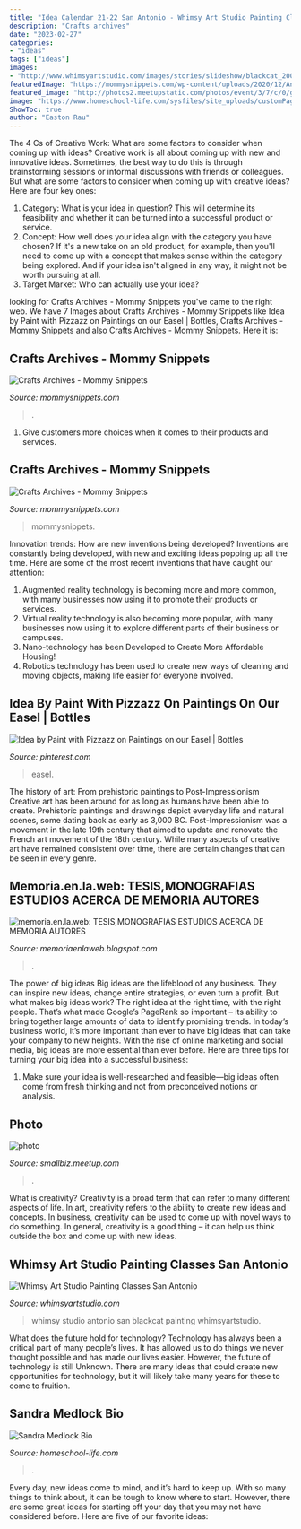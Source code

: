 ```yaml
---
title: "Idea Calendar 21-22 San Antonio - Whimsy Art Studio Painting Classes San Antonio"
description: "Crafts archives"
date: "2023-02-27"
categories:
- "ideas"
tags: ["ideas"]
images:
- "http://www.whimsyartstudio.com/images/stories/slideshow/blackcat_200.JPG"
featuredImage: "https://mommysnippets.com/wp-content/uploads/2020/12/An-Easy-DIY-Twisted-Paper-Ornament-Tutorial-MommySnippets.com-2-1-200x200.jpg"
featured_image: "http://photos2.meetupstatic.com/photos/event/3/7/c/0/global_320774272.jpeg"
image: "https://www.homeschool-life.com/sysfiles/site_uploads/customPage/custom_public49411_2.jpg"
ShowToc: true
author: "Easton Rau"
---
```



The 4 Cs of Creative Work: What are some factors to consider when coming up with ideas?
Creative work is all about coming up with new and innovative ideas. Sometimes, the best way to do this is through brainstorming sessions or informal discussions with friends or colleagues. But what are some factors to consider when coming up with creative ideas? Here are four key ones:
1. Category: What is your idea in question? This will determine its feasibility and whether it can be turned into a successful product or service.
2. Concept: How well does your idea align with the category you have chosen? If it's a new take on an old product, for example, then you'll need to come up with a concept that makes sense within the category being explored. And if your idea isn't aligned in any way, it might not be worth pursuing at all.
3. Target Market: Who can actually use your idea?

	

		
looking for Crafts Archives - Mommy Snippets you've came to the right web. We have 7 Images about Crafts Archives - Mommy Snippets like Idea by Paint with Pizzazz on Paintings on our Easel | Bottles, Crafts Archives - Mommy Snippets and also Crafts Archives - Mommy Snippets. Here it is:
		
    
## Crafts Archives - Mommy Snippets

<img loading=lazy src="https://mommysnippets.com/wp-content/uploads/2020/10/Easy-Fingerprint-Christmas-Ornament-Crafts-for-Kids-1-480x480.jpg" onerror="this.onerror=null;this.src='https://tse4.mm.bing.net/th?id=OIP.XYpD4eRQ-4ra-DvADfdeMAHaHa&amp;pid=15.1';" alt="Crafts Archives - Mommy Snippets">

_Source: mommysnippets.com_

>. 

	

1. Give customers more choices when it comes to their products and services.

    
## Crafts Archives - Mommy Snippets

<img loading=lazy src="https://mommysnippets.com/wp-content/uploads/2020/12/An-Easy-DIY-Twisted-Paper-Ornament-Tutorial-MommySnippets.com-2-1-200x200.jpg" onerror="this.onerror=null;this.src='https://tse1.mm.bing.net/th?id=OIP.AInzQl_LYQVTt2SPCodPlgAAAA&amp;pid=15.1';" alt="Crafts Archives - Mommy Snippets">

_Source: mommysnippets.com_

>mommysnippets. 

	

Innovation trends: How are new inventions being developed?
Inventions are constantly being developed, with new and exciting ideas popping up all the time. Here are some of the most recent inventions that have caught our attention:
1. Augmented reality technology is becoming more and more common, with many businesses now using it to promote their products or services.
2. Virtual reality technology is also becoming more popular, with many businesses now using it to explore different parts of their business or campuses.
3. Nano-technology has been Developed to Create More Affordable Housing!
4. Robotics technology has been used to create new ways of cleaning and moving objects, making life easier for everyone involved.

    
## Idea By Paint With Pizzazz On Paintings On Our Easel | Bottles

<img loading=lazy src="https://i.pinimg.com/originals/b7/89/16/b7891605b5dbc35740e7aaa2e44ecc26.jpg" onerror="this.onerror=null;this.src='https://tse2.mm.bing.net/th?id=OIP.9s6h5jQDb0YIYWE6B6H6kQHaJ4&amp;pid=15.1';" alt="Idea by Paint with Pizzazz on Paintings on our Easel | Bottles">

_Source: pinterest.com_

>easel. 

	

The history of art: From prehistoric paintings to Post-Impressionism
Creative art has been around for as long as humans have been able to create. Prehistoric paintings and drawings depict everyday life and natural scenes, some dating back as early as 3,000 BC. Post-Impressionism was a movement in the late 19th century that aimed to update and renovate the French art movement of the 18th century. While many aspects of creative art have remained consistent over time, there are certain changes that can be seen in every genre.

    
## Memoria.en.la.web: TESIS,MONOGRAFIAS ESTUDIOS ACERCA DE MEMORIA AUTORES

<img loading=lazy src="https://1.bp.blogspot.com/-RxcoBL-AlOc/TVfg2LGzqGI/AAAAAAAAAxc/k856BAKp-SQ/s320/Tesis+Piera+Portada+rebeld%25C3%25ADa%252Cconsciencia+y+compromiso.+Memoria+de+seis+mujeres+miristas+dic+2010.jpg" onerror="this.onerror=null;this.src='https://tse3.mm.bing.net/th?id=OIP.APeN-aSy53YCP2KL28nBqwAAAA&amp;pid=15.1';" alt="memoria.en.la.web: TESIS,MONOGRAFIAS ESTUDIOS ACERCA DE MEMORIA AUTORES">

_Source: memoriaenlaweb.blogspot.com_

>. 

	

The power of big ideas
Big ideas are the lifeblood of any business. They can inspire new ideas, change entire strategies, or even turn a profit. But what makes big ideas work? The right idea at the right time, with the right people. That’s what made Google’s PageRank so important – its ability to bring together large amounts of data to identify promising trends.
In today’s business world, it’s more important than ever to have big ideas that can take your company to new heights. With the rise of online marketing and social media, big ideas are more essential than ever before. Here are three tips for turning your big idea into a successful business:

1) Make sure your idea is well-researched and feasible—big ideas often come from fresh thinking and not from preconceived notions or analysis.

    
## Photo

<img loading=lazy src="http://photos2.meetupstatic.com/photos/event/3/7/c/0/global_320774272.jpeg" onerror="this.onerror=null;this.src='https://tse1.mm.bing.net/th?id=OIP.3OFwwrj96hGEKueRrp4itAAAAA&amp;pid=15.1';" alt="photo">

_Source: smallbiz.meetup.com_

>. 

	

What is creativity?
Creativity is a broad term that can refer to many different aspects of life. In art, creativity refers to the ability to create new ideas and concepts. In business, creativity can be used to come up with novel ways to do something. In general, creativity is a good thing – it can help us think outside the box and come up with new ideas.

    
## Whimsy Art Studio Painting Classes San Antonio

<img loading=lazy src="http://www.whimsyartstudio.com/images/stories/slideshow/blackcat_200.JPG" onerror="this.onerror=null;this.src='https://tse4.mm.bing.net/th?id=OIP.W6iM65Lk525w5YvkfNS-7gAAAA&amp;pid=15.1';" alt="Whimsy Art Studio Painting Classes San Antonio">

_Source: whimsyartstudio.com_

>whimsy studio antonio san blackcat painting whimsyartstudio. 

	

What does the future hold for technology?
Technology has always been a critical part of many people’s lives. It has allowed us to do things we never thought possible and has made our lives easier. However, the future of technology is still Unknown. There are many ideas that could create new opportunities for technology, but it will likely take many years for these to come to fruition.

    
## Sandra Medlock Bio

<img loading=lazy src="https://www.homeschool-life.com/sysfiles/site_uploads/customPage/custom_public49411_2.jpg" onerror="this.onerror=null;this.src='https://tse4.mm.bing.net/th?id=OIP.RMDd3qxWVxKTRvXJDbX-4AAAAA&amp;pid=15.1';" alt="Sandra Medlock Bio">

_Source: homeschool-life.com_

>. 

	

Every day, new ideas come to mind, and it’s hard to keep up. With so many things to think about, it can be tough to know where to start. However, there are some great ideas for starting off your day that you may not have considered before. Here are five of our favorite ideas: 

